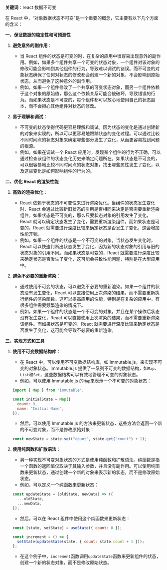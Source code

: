 **关键词**：react 数据不可变

在 React 中，“对象数据状态不可变”是一个重要的概念，它主要有以下几个方面的含义：

**一、保证数据的稳定性和可预测性**

1. **避免意外的副作用**：

   - 当 React 组件的状态是可变的时，在复杂的应用中很容易出现意外的副作用。例如，如果多个组件共享一个可变的状态对象，一个组件对该对象的修改可能会影响到其他组件的行为，导致难以调试的错误。而不可变的对象状态确保了任何对状态的修改都会创建一个新的对象，不会影响到原始状态，从而避免了这种意外的副作用。
   - 例如，如果一个组件修改了一个共享的可变状态对象，而另一个组件依赖于这个对象的原始值，那么这个依赖关系可能会被破坏，导致错误的行为。而如果状态是不可变的，每个组件都可以放心地使用自己的状态副本，而不会担心其他组件对状态的修改。

2. **易于理解和调试**：
   - 不可变的状态使得代码更容易理解和调试。因为状态的变化是通过创建新的对象来实现的，所以可以更容易地跟踪状态的变化过程。可以通过比较不同时间点的状态对象来确定哪些部分发生了变化，从而更容易找到问题的根源。
   - 例如，如果在调试一个 React 应用时，发现某个组件的行为不正确，可以通过检查该组件的状态变化历史来确定问题所在。如果状态是不可变的，可以很容易地比较不同时间点的状态对象，找出哪些属性发生了变化，以及这些变化是如何影响组件的行为的。

**二、优化 React 的渲染性能**

1. **高效的渲染优化**：

   - React 依赖于状态的不可变性来进行渲染优化。当组件的状态发生变化时，React 会通过比较新旧状态的引用是否相同来决定是否需要重新渲染组件。如果状态是不可变的，那么只要状态对象的引用发生了变化，React 就可以确定状态发生了变化，需要重新渲染组件。而如果状态是可变的，React 就需要进行深度比较来确定状态是否发生了变化，这会增加性能开销。
   - 例如，如果一个组件的状态是一个不可变的对象，当状态发生变化时，React 可以快速判断出状态发生了变化，因为新的状态对象的引用与旧的状态对象的引用不同。而如果状态是可变的，React 就需要进行深度比较来确定状态是否发生了变化，这可能会导致性能问题，特别是在大型应用中。

2. **避免不必要的重新渲染**：
   - 通过使用不可变的状态，可以避免不必要的重新渲染。如果一个组件的状态没有发生变化，React 可以直接使用上次渲染的结果，而不需要重新执行组件的渲染函数。这可以提高应用的性能，特别是在复杂的应用中，有很多组件需要频繁渲染的情况下。
   - 例如，如果一个组件的状态是一个不可变的对象，并且在某个操作后状态没有发生变化，React 可以直接使用上次渲染的结果，而不需要重新渲染该组件。而如果状态是可变的，React 就需要进行深度比较来确定状态是否发生了变化，这可能会导致不必要的重新渲染。

**三、实现方式和工具**

1. **使用不可变数据结构库**：

   - 在 React 中，可以使用不可变数据结构库，如 Immutable.js，来实现不可变的对象状态。Immutable.js 提供了一系列不可变的数据结构，如`Map`、`List`和`Set`，这些数据结构可以有效地管理不可变的对象状态。
   - 例如，可以使用 Immutable.js 的`Map`来表示一个不可变的对象状态：

   ```javascript
   import { Map } from "immutable";

   const initialState = Map({
     count: 0,
     name: "Initial Name",
   });
   ```

   - 然后，可以使用 Immutable.js 的方法来更新状态，这些方法会返回一个新的不可变对象，而不是修改原始对象：

   ```javascript
   const newState = state.set("count", state.get("count") + 1);
   ```

2. **使用纯函数和扩散语法**：

   - 另一种实现不可变对象状态的方式是使用纯函数和扩散语法。纯函数是指一个函数的返回值仅取决于其输入参数，并且没有副作用。可以使用纯函数来更新状态，通过创建一个新的对象来表示新的状态，而不是修改原始状态。
   - 例如，可以定义一个纯函数来更新状态：

   ```javascript
   const updateState = (oldState, newData) => ({
     ...oldState,
     ...newData,
   });
   ```

   - 然后，可以在 React 组件中使用这个纯函数来更新状态：

   ```javascript
   const [state, setState] = useState({ count: 0 });

   const increment = () => {
     setState(updateState(state, { count: state.count + 1 }));
   };
   ```

   - 在这个例子中，`increment`函数调用`updateState`函数来更新组件的状态，创建一个新的状态对象，而不是修改原始状态。
